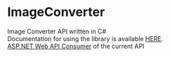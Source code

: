 # ImageConverter
Image Converter API written in C#
<br> Documentation for using the library is available <a href="https://liubomirwm.github.io/image-converter-documentation/index.html">HERE</a>.
<br> <a href="https://github.com/MitkoZ/ImageConverterWebAPI">ASP.NET Web API Consumer</a> of the current API
